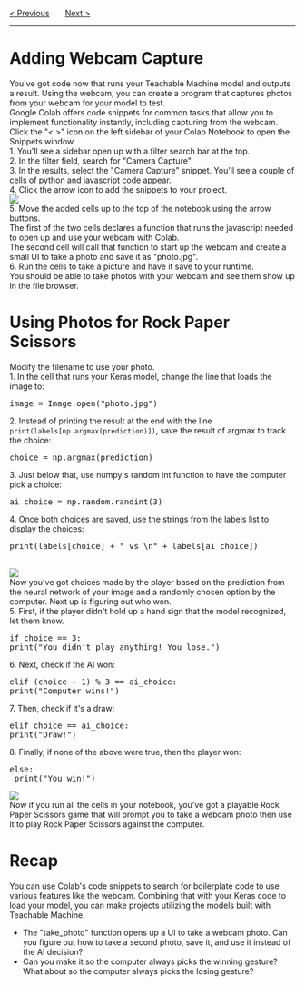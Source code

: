 <a href="/v4/ML-Intro/Running-Your-Model.md">&lt; Previous</a>
&nbsp;&nbsp;&nbsp;&nbsp;&nbsp;
<a href="/v4/ML-Intro/Teachable-Machine-Challenges.md">Next &gt;</a>
<hr>
<h1>Adding Webcam Capture</h1>
You've got code now that runs your Teachable Machine model and outputs a result. Using the webcam, you can create a program that captures photos from your webcam for your model to test.
<br>
Google Colab offers code snippets for common tasks that allow you to implement functionality instantly, including capturing from the webcam.
<br>
Click the "&lt; &gt;" icon on the left sidebar of your Colab Notebook to open the Snippets window.
<br>
1. You'll see a sidebar open up with a filter search bar at the top.
<br>
2. In the filter field, search for "Camera Capture"
<br>
3. In the results, select the "Camera Capture" snippet. You'll see a couple of cells of python and javascript code appear.
<br>
4. Click the arrow icon to add the snippets to your project.
<br>
<img src="https://i.imgur.com/YCFq2b4.png">
<br>
5. Move the added cells up to the top of the notebook using the arrow buttons.
<br>
The first of the two cells declares a function that runs the javascript needed to open up and use your webcam with Colab.
<br>
The second cell will call that function to start up the webcam and create a small UI to take a photo and save it as "photo.jpg".
<br>
6. Run the cells to take a picture and have it save to your runtime.
<br>
You should be able to take photos with your webcam and see them show up in the file browser.
<h1>Using Photos for Rock Paper Scissors</h1>
Modify the filename to use your photo.
<br>
1. In the cell that runs your Keras model, change the line that loads the image to:
<pre>image = Image.open("photo.jpg")</pre>
2. Instead of printing the result at the end with the line <code>print(labels[np.argmax(prediction)])</code>,  save the result of argmax to track the choice:
<pre>choice = np.argmax(prediction)</pre>
3. Just below that, use numpy's random int function to have the computer pick a choice:
<pre>ai_choice = np.random.randint(3)</pre>
4. Once both choices are saved, use the strings from the labels list to display the choices:
<pre>print(labels[choice] + " vs \n" + labels[ai_choice])</pre>
<br>
<img src="https://i.imgur.com/YKMW3sE.png">
<br>
Now you've got choices made by the player based on the prediction from the neural network of your image and a randomly chosen option by the computer. Next up is figuring out who won.
<br>
5. First, if the player didn't hold up a hand sign that the model recognized, let them know.
<pre>
if choice == 3:
print("You didn't play anything! You lose.")
</pre>
6. Next, check if the AI won:
<pre>
elif (choice + 1) % 3 == ai_choice:
print("Computer wins!")
</pre>
7. Then, check if it's a draw:
<pre>
elif choice == ai_choice:
print("Draw!")
</pre>
8. Finally, if none of the above were true, then the player won:
<pre>
else:
 print("You win!")
</pre>
<img src="https://i.imgur.com/SdtRLdT.png">
<br>
Now if you run all the cells in your notebook, you've got a playable Rock Paper Scissors game that will prompt you to take a webcam photo then use it to play Rock Paper Scissors against the computer.
<h1>Recap</h1>
You can use Colab's code snippets to search for boilerplate code to use various features like the webcam. Combining that with your Keras code to load your model, you can make projects utilizing the models built with Teachable Machine.
<ul>
  <li>The "take_photo" function opens up a UI to take a webcam photo. Can you figure out how to take a second photo, save it, and use it instead of the AI decision?</li>
  <li>Can you make it so the computer always picks the winning gesture? What about so the computer always picks the losing gesture?</li>
</ul>
